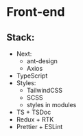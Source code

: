 # Front-end
## Stack:
 * Next:
	 * ant-design
	 * Axios
 * TypeScript
 * Styles:
	 * TailwindCSS
	 * SCSS
	 * styles in modules
 * TS + TSDoc
 * Redux + RTK
 * Prettier + ESLint